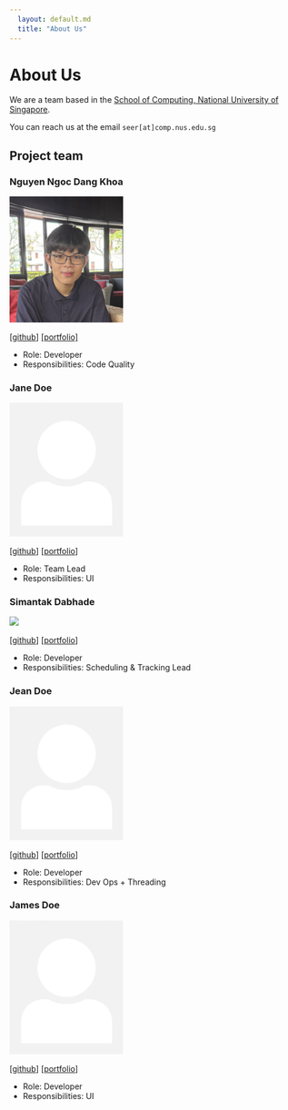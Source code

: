```yaml
---
  layout: default.md
  title: "About Us"
---
```


# About Us

We are a team based in the [School of Computing, National University of Singapore](http://www.comp.nus.edu.sg).

You can reach us at the email `seer[at]comp.nus.edu.sg`

## Project team

### Nguyen Ngoc Dang Khoa

<img src="images/sanguinechameleon.png" width="200px">

[[github](https://github.com/SanguineChameleon)]
[[portfolio]](team/khoa.md)

* Role: Developer
* Responsibilities: Code Quality

### Jane Doe

<img src="images/johndoe.png" width="200px">

[[github](http://github.com/johndoe)]
[[portfolio](team/johndoe.md)]

* Role: Team Lead
* Responsibilities: UI

### Simantak Dabhade

<img src="images/simantak-dabhade.png.png" width="200px">

[[github](http://github.com/simantak-dabahde)] [[portfolio](team/simantak.md)]

* Role: Developer
* Responsibilities: Scheduling & Tracking Lead

### Jean Doe

<img src="images/johndoe.png" width="200px">

[[github](http://github.com/johndoe)]
[[portfolio](team/johndoe.md)]

* Role: Developer
* Responsibilities: Dev Ops + Threading

### James Doe

<img src="images/johndoe.png" width="200px">

[[github](http://github.com/johndoe)]
[[portfolio](team/johndoe.md)]

* Role: Developer
* Responsibilities: UI
